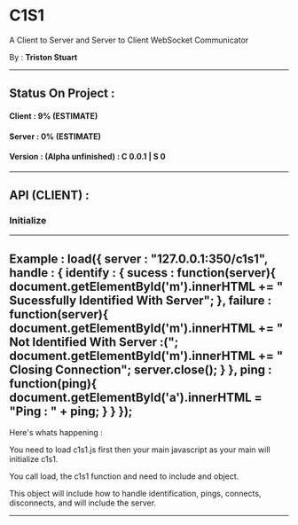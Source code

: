 # C1S1
A Client to Server and Server to Client WebSocket Communicator

By : **Triston Stuart**


--------------------------------------------------------

## Status On Project : 
#### Client : 9% (ESTIMATE)
#### Server : 0% (ESTIMATE)
#### Version : (Alpha unfinished) : C 0.0.1 | S 0

---------------------------------------------------------

## API (CLIENT) : 

### Initialize
----------------------------------------------------------------------------------------------------------------------------------------
Example :
  load({
      server : "127.0.0.1:350/c1s1",
      handle : {
          identify : {
              sucess : function(server){
                  document.getElementById('m').innerHTML += "<br> Sucessfully Identified With Server";
              },
              failure : function(server){
                  document.getElementById('m').innerHTML += "<br> Not Identified With Server :(";
                  document.getElementById('m').innerHTML += "<br> Closing Connection";
                  server.close();
              }
          },
          ping : function(ping){
              document.getElementById('a').innerHTML = "Ping : " + ping;
          }
      }
  });
----------------------------------------------------------------------------------------------------------------------------------------

Here's whats happening : 

You need to load c1s1.js first then your main javascript as your main will initialize c1s1.

You call load, the c1s1 function and need to include and object.

This object will include how to handle identification, pings, connects, disconnects, and will include the server.

----------------------------------------------------------------------------------------------------------------------------------------
